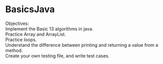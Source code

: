 # BasicsJava
Objectives: <br>
Implement the Basic 13 algorithms in java. <br>
Practice Array and ArrayList. <br>
Practice loops. <br>
Understand the difference between printing and returning a value from a method. <br>
Create your own testing file, and write test cases.
